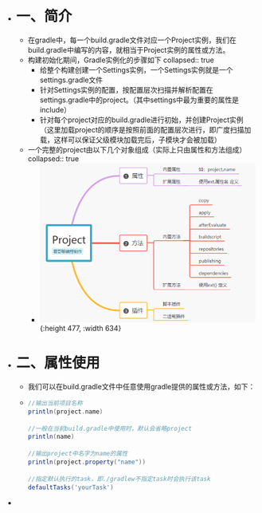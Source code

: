 - # 一、简介
	- 在gradle中，每一个build.gradle文件对应一个Project实例，我们在build.gradle中编写的内容，就相当于Project实例的属性或方法。
	- 构建初始化期间，Gradle实例化的步骤如下
	  collapsed:: true
		- 给整个构建创建一个Settings实例，一个Settings实例就是一个settings.gradle文件
		- 针对Settings实例的配置，按配置层次扫描并解析配置在settings.gradle中的project。（其中settings中最为重要的属性是include）
		- 针对每个project对应的build.gradle进行初始，并创建Project实例（这里加载project的顺序是按照前面的配置层次进行，即广度扫描加载，这样可以保证父级模块加载完后，子模块才会被加载）
	- 一个完整的project由以下几个对象组成（实际上只由属性和方法组成）
	  collapsed:: true
		- ![image.png](../assets/image_1663923991768_0.png){:height 477, :width 634}
- # 二、属性使用
	- 我们可以在build.gradle文件中任意使用gradle提供的属性或方法，如下：
	- ```groovy
	  //输出当前项目名称
	  println(project.name)
	  
	  //一般在当前build.gradle中使用时，默认会省略project
	  println(name)
	  
	  //输出project中名字为name的属性
	  println(project.property("name"))
	  
	  //指定默认执行的task，即./gradlew不指定task时会执行该task
	  defaultTasks('yourTask')
	  
	  ```
-